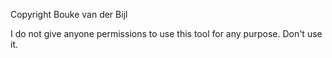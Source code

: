 Copyright Bouke van der Bijl

I do not give anyone permissions to use this tool for any purpose. Don't use it.

